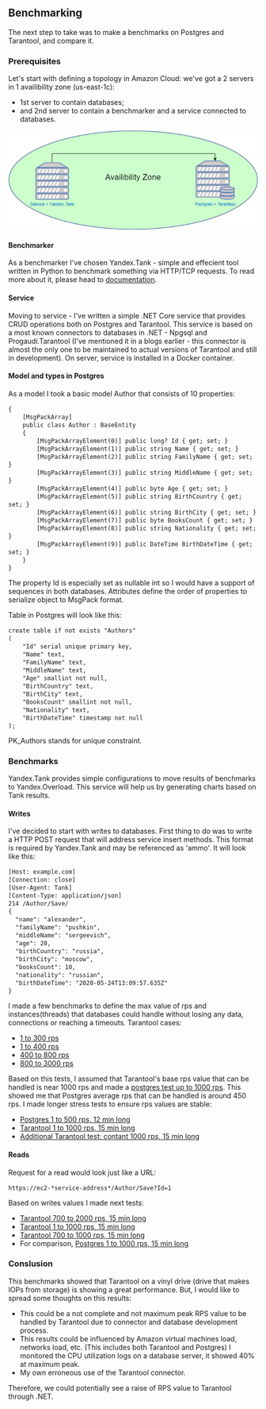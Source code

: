 ## Benchmarking

The next step to take was to make a benchmarks on Postgres and Tarantool, and compare it. 

### Prerequisites

Let's start with defining a topology in Amazon Cloud: we've got a 2 servers in 1 availibility zone (us-east-1c):
* 1st server to contain databases;
* and 2nd server to contain a benchmarker and a service connected to databases.

![Architecture](https://github.com/d4n0n-myself/postgres-tarantool-tester/blob/master/blog/Architecture.png)

#### Benchmarker

As a benchmarker I've chosen Yandex.Tank - simple and effecient tool written in Python to benchmark something via HTTP/TCP requests. 
To read more about it, please head to [documentation](https://yandextank.readthedocs.io/en/latest/index.html).

#### Service

Moving to service - I've written a simple .NET Core service that provides CRUD operations both on Postgres and Tarantool.
This service is based on a most known connectors to databases in .NET - Npgsql and Progaudi.Tarantool
(I've mentioned it in a blogs earlier - this connector is almost the only one to be maintained to actual versions 
of Tarantool and still in development).
On server, service is installed in a Docker container. 

#### Model and types in Postgres

As a model I took a basic model Author that consists of 10 properties:
```namespace IntegrationService.Models.Entities
{
	[MsgPackArray]
	public class Author : BaseEntity
	{
		[MsgPackArrayElement(0)] public long? Id { get; set; }
		[MsgPackArrayElement(1)] public string Name { get; set; }
		[MsgPackArrayElement(2)] public string FamilyName { get; set; }
		[MsgPackArrayElement(3)] public string MiddleName { get; set; }
		[MsgPackArrayElement(4)] public byte Age { get; set; }
		[MsgPackArrayElement(5)] public string BirthCountry { get; set; }
		[MsgPackArrayElement(6)] public string BirthCity { get; set; }
		[MsgPackArrayElement(7)] public byte BooksCount { get; set; }
		[MsgPackArrayElement(8)] public string Nationality { get; set; }
		[MsgPackArrayElement(9)] public DateTime BirthDateTime { get; set; }
	}
}
```

The property Id is especially set as nullable int so I would have a support of sequences in both databases. 
Attributes define the order of properties to serialize object to MsgPack format.

Table in Postgres will look like this: 
```
create table if not exists "Authors"
(
	"Id" serial unique primary key,
	"Name" text,
	"FamilyName" text,
	"MiddleName" text,
	"Age" smallint not null,
	"BirthCountry" text,
	"BirthCity" text,
	"BooksCount" smallint not null,
	"Nationality" text,
	"BirthDateTime" timestamp not null
);
```
PK_Authors stands for unique constraint.

### Benchmarks

Yandex.Tank provides simple configurations to move results of benchmarks to Yandex.Overload. 
This service will help us by generating charts based on Tank results.

#### Writes

I've decided to start with writes to databases. 
First thing to do was to write a HTTP POST request that will address service insert methods. 
This format is required by Yandex.Tank and may be referenced as 'ammo'.
It will look like this:
```
[Host: example.com]
[Connection: close]
[User-Agent: Tank]
[Content-Type: application/json]
214 /Author/Save/
{
  "name": "alexander",
  "familyName": "pushkin", 
  "middleName": "sergeevich", 
  "age": 20, 
  "birthCountry": "russia", 
  "birthCity": "moscow", 
  "booksCount": 10, 
  "nationality": "russian", 
  "birthDateTime": "2020-05-24T13:09:57.635Z"
}
```
I made a few benchmarks to define the max value of rps and instances(threads) 
that databases could handle without losing any data, connections or reaching a timeouts.
Tarantool cases:
* [1 to 300 rps](https://overload.yandex.net/275479)
* [1 to 400 rps](https://overload.yandex.net/275485)
* [400 to 800 rps](https://overload.yandex.net/275488)
* [800 to 3000 rps](https://overload.yandex.net/275489)

Based on this tests, I assumed that Tarantool's base rps value that can be handled 
is near 1000 rps and made a [postgres test up to 1000 rps](https://overload.yandex.net/275494).
This showed me that Postgres average rps that can be handled is around 450 rps. 
I made longer stress tests to ensure rps values are stable:
* [Postgres 1 to 500 rps, 12 min long](https://overload.yandex.net/275124)
* [Tarantool 1 to 1000 rps, 15 min long](https://overload.yandex.net/275491)
* [Additional Tarantool test: contant 1000 rps, 15 min long](https://overload.yandex.net/275493)

#### Reads

Request for a read would look just like a URL:
```
https://ec2-*service-address*/Author/Save?Id=1
```

Based on writes values I made next tests:
* [Tarantool 700 to 2000 rps, 15 min long](https://overload.yandex.net/275733)
* [Tarantool 1 to 1000 rps, 15 min long](https://overload.yandex.net/275724)
* [Tarantool 700 to 1000 rps, 15 min long](https://overload.yandex.net/275760)
* For comparison, [Postgres 1 to 1000 rps, 15 min long](https://overload.yandex.net/275770)

### Conslusion

This benchmarks showed that Tarantool on a vinyl drive (drive that makes IOPs from storage) is showing a great performance.
But, I would like to spread some thoughts on this results:
* This could be a not complete and not maximum peak RPS value to be handled by Tarantool due to connector and database development process.
* This results could be influenced by Amazon virtual machines load, networks load, etc. (This includes both Tarantool and Postgres) 
I monitored the CPU utilization logs on a database server, it showed 40% at maximum peak.
* My own erroneous use of the Tarantool connector. 

Therefore, we could potentially see a raise of RPS value to Tarantool through .NET.

